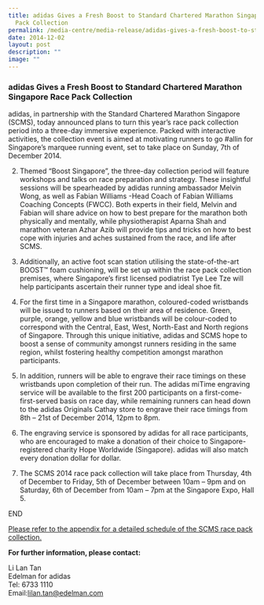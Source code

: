 ```yaml
---
title: adidas Gives a Fresh Boost to Standard Chartered Marathon Singapore Race
  Pack Collection
permalink: /media-centre/media-release/adidas-gives-a-fresh-boost-to-standard-chartered-marathon-singapore-race/
date: 2014-12-02
layout: post
description: ""
image: ""
---
```

### **adidas Gives a Fresh Boost to Standard Chartered Marathon Singapore Race Pack Collection**
adidas, in partnership with the Standard Chartered Marathon Singapore (SCMS), today announced plans to turn this year’s race pack collection period into a three-day immersive experience. Packed with interactive activities, the collection event is aimed at motivating runners to go #allin for Singapore’s marquee running event, set to take place on Sunday, 7th of December 2014.

2. Themed “Boost Singapore”, the three-day collection period will feature workshops and talks on race preparation and strategy. These insightful sessions will be spearheaded by adidas running ambassador Melvin Wong, as well as Fabian Williams -Head Coach of Fabian Williams Coaching Concepts (FWCC). Both experts in their field, Melvin and Fabian will share advice on how to best prepare for the marathon both physically and mentally, while physiotherapist Aparna Shah and marathon veteran Azhar Azib will provide tips and tricks on how to best cope with injuries and aches sustained from the race, and life after SCMS.

3. Additionally, an active foot scan station utilising the state-of-the-art BOOST™ foam cushioning, will be set up within the race pack collection premises, where Singapore’s first licensed podiatrist Tye Lee Tze will help participants ascertain their runner type and ideal shoe fit.

4. For the first time in a Singapore marathon, coloured-coded wristbands will be issued to runners based on their area of residence. Green, purple, orange, yellow and blue wristbands will be colour-coded to correspond with the Central, East, West, North-East and North regions of Singapore. Through this unique initiative, adidas and SCMS hope to boost a sense of community amongst runners residing in the same region, whilst fostering healthy competition amongst marathon participants.

5. In addition, runners will be able to engrave their race timings on these wristbands upon completion of their run. The adidas miTime engraving service will be available to the first 200 participants on a first-come-first-served basis on race day, while remaining runners can head down to the adidas Originals Cathay store to engrave their race timings from 8th – 21st of December 2014, 12pm to 8pm.

6. The engraving service is sponsored by adidas for all race participants, who are encouraged to make a donation of their choice to Singapore-registered charity Hope Worldwide (Singapore). adidas will also match every donation dollar for dollar.

7. The SCMS 2014 race pack collection will take place from Thursday, 4th of December to Friday, 5th of December between 10am – 9pm and on Saturday, 6th of December from 10am – 7pm at the Singapore Expo, Hall 5.

END

[Please refer to the appendix for a detailed schedule of the SCMS race pack collection.](/files/Media%20Centre/Media%20Release/2014/December/MEDIA%20RELEASE%20adidas%20Gives%20a%20Fresh%20Boost%20to%20Standard%20Chartered%20Marathon.pdf)

**For further information, please contact:**

Li Lan Tan<br>
Edelman for adidas<br>
Tel: 6733 1110<br>
Email:[lilan.tan@edelman.com](mailto:lilan.tan@edelman.com)